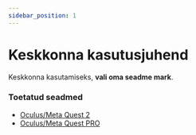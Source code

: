 ```yaml
---
sidebar_position: 1
---
```


# Keskkonna kasutusjuhend

Keskkonna kasutamiseks, **vali oma seadme mark**.

### Toetatud seadmed

- [Oculus/Meta Quest 2](https://githubwg3qjq-cvdt--3000.local-corp.webcontainer.io/docs/category/meta-quest-2)
- [Oculus/Meta Quest PRO](https://docusaurus.io/community/support)
